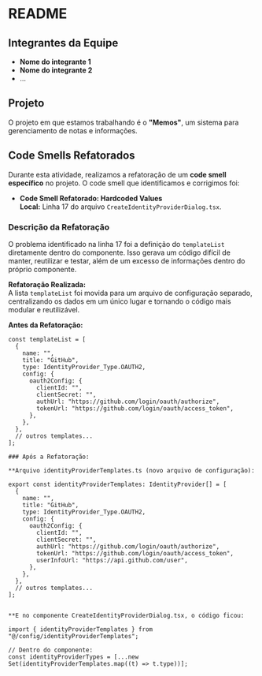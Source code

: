# README

## Integrantes da Equipe
- **Nome do integrante 1**
- **Nome do integrante 2**
- ...

## Projeto
O projeto em que estamos trabalhando é o **"Memos"**, um sistema para gerenciamento de notas e informações.

## Code Smells Refatorados

Durante esta atividade, realizamos a refatoração de um **code smell específico** no projeto. O code smell que identificamos e corrigimos foi:

- **Code Smell Refatorado: Hardcoded Values**  
  **Local:** Linha 17 do arquivo `CreateIdentityProviderDialog.tsx`.

### Descrição da Refatoração

O problema identificado na linha 17 foi a definição do `templateList` diretamente dentro do componente. Isso gerava um código difícil de manter, reutilizar e testar, além de um excesso de informações dentro do próprio componente.

**Refatoração Realizada:**  
A lista `templateList` foi movida para um arquivo de configuração separado, centralizando os dados em um único lugar e tornando o código mais modular e reutilizável.

**Antes da Refatoração:**

```tsx
const templateList = [
  {
    name: "",
    title: "GitHub",
    type: IdentityProvider_Type.OAUTH2,
    config: {
      oauth2Config: {
        clientId: "",
        clientSecret: "",
        authUrl: "https://github.com/login/oauth/authorize",
        tokenUrl: "https://github.com/login/oauth/access_token",
      },
    },
  },
  // outros templates...
];

### Após a Refatoração:

**Arquivo identityProviderTemplates.ts (novo arquivo de configuração):

export const identityProviderTemplates: IdentityProvider[] = [
  {
    name: "",
    title: "GitHub",
    type: IdentityProvider_Type.OAUTH2,
    config: {
      oauth2Config: {
        clientId: "",
        clientSecret: "",
        authUrl: "https://github.com/login/oauth/authorize",
        tokenUrl: "https://github.com/login/oauth/access_token",
        userInfoUrl: "https://api.github.com/user",
      },
    },
  },
  // outros templates...
];


**E no componente CreateIdentityProviderDialog.tsx, o código ficou:

import { identityProviderTemplates } from "@/config/identityProviderTemplates";

// Dentro do componente:
const identityProviderTypes = [...new Set(identityProviderTemplates.map((t) => t.type))];


